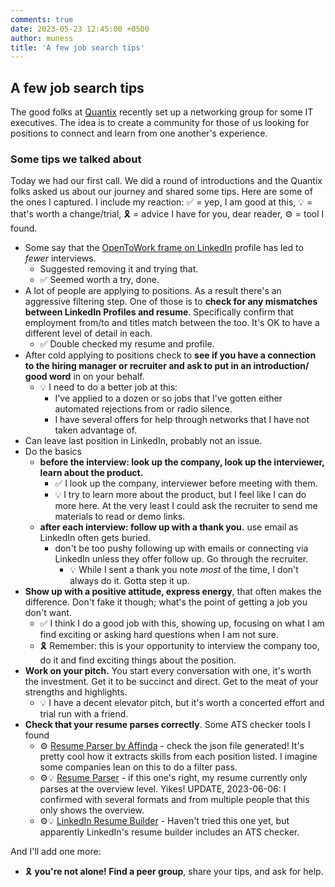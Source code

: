 ```yaml
---
comments: true
date: 2023-05-23 12:45:00 +0500
author: muness
title: 'A few job search tips'
---
```


## A few job search tips

The good folks at [Quantix](https://www.quantixinc.com/) recently set up a networking group for some IT executives. The idea is to create a community for those of us looking for positions to connect and learn from one another's experience.

### Some tips we talked about

Today we had our first call. We did a round of introductions and the Quantix folks asked us about our journey and shared some tips. Here are some of the ones I captured. I include my reaction: ✅ = yep, I am good at this, 💡 = that's worth a change/trial, 🎗️ = advice I have for you, dear reader, ⚙️ = tool I found.

- Some say that the [OpenToWork frame on LinkedIn](https://www.linkedin.com/pulse/how-activate-open-work-feature-your-linkedin-/) profile has led to _fewer_ interviews.
  - Suggested removing it and trying that.
  - ✅ Seemed worth a try, done.
- A lot of people are applying to positions. As a result there's an aggressive filtering step. One of those is to **check for any mismatches between LinkedIn Profiles and resume**. Specifically confirm that employment from/to and titles match between the too. It's OK to have a different level of detail in each.
  - ✅ Double checked my resume and profile.
- After cold applying to positions check to **see if you have a connection to the hiring manager or recruiter and ask to put in an introduction/ good word** in on your behalf.
  - 💡 I need to do a better job at this:
    - I've applied to a dozen or so jobs that I've gotten either automated rejections from or radio silence.
    - I have several offers for help through networks that I have not taken advantage of.
- Can leave last position in LinkedIn, probably not an issue.
- Do the basics
  - **before the interview: look up the company, look up the interviewer, learn about the product.**
    - ✅ I look up the company, interviewer before meeting with them.
    - 💡 I try to learn more about the product, but I feel like I can do more here. At the very least I could ask the recruiter to send me materials to read or demo links.
  - **after each interview: follow up with a thank you.** use email as LinkedIn often gets buried.
    - don't be too pushy following up with emails or connecting via LinkedIn unless they offer follow up. Go through the recruiter.
      - 💡 While I sent a thank you note _most_ of the time, I don't always do it. Gotta step it up.
- **Show up with a positive attitude, express energy**, that often makes the difference. Don't fake it though; what's the point of getting a job you don't want.
  - ✅ I think I do a good job with this, showing up, focusing on what I am find exciting or asking hard questions when I am not sure.
  - 🎗️ Remember: this is your opportunity to interview the company too, do it and find exciting things about the position.
- **Work on your pitch.** You start every conversation with one, it's worth the investment. Get it to be succinct and direct. Get to the meat of your strengths and highlights.
  - 💡 I have a decent elevator pitch, but it's worth a concerted effort and trial run with a friend.
- **Check that your resume parses correctly**. Some ATS checker tools I found
  - ⚙️ [Resume Parser by Affinda](https://www.affinda.com/resume-parser) - check the json file generated! It's pretty cool how it extracts skills from each position listed. I imagine some companies lean on this to do a filter pass.
  - ⚙️💡 [Resume Parser](https://resume-parser.vercel.app/) - if this one's right, my resume currently only parses at the overview level. Yikes! UPDATE, 2023-06-06: I confirmed with several formats and from multiple people that this only shows the overview.
  - ⚙️💡 [LinkedIn Resume Builder](https://www.linkedin.com/help/linkedin/answer/a551182/linkedin-resume-builder) - Haven't tried this one yet, but apparently LinkedIn's resume builder includes an ATS checker.

And I'll add one more:

- 🎗️ **you're not alone! Find a peer group**, share your tips, and ask for help.
